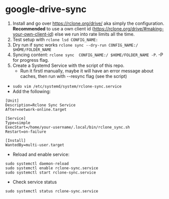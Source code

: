 # google-drive-sync

1. Install and go over https://rclone.org/drive/ aka simply the configuration. **Recommended** to use a own client id (https://rclone.org/drive/#making-your-own-client-id) else we run into rate limits all the time. 
2. Test setup with `rclone lsd CONFIG_NAME:`
3. Dry run if sync works `rclone sync --dry-run CONFIG_NAME:/ $HOME/FOLDER_NAME`
4. Syncing content: `rclone sync  CONFIG_NAME:/ $HOME/FOLDER_NAME -P`. -P for progress flag.
5. Create a Systemd Service with the script of this repo.
   - Run it firstl manually, maybe it will have an error message about caches, then run with --resync flag (see the script)

- `sudo vim /etc/systemd/system/rclone-sync.service`
- Add the following:

```
[Unit]
Description=Rclone Sync Service
After=network-online.target

[Service]
Type=simple
ExecStart=/home/your-username/.local/bin/rclone_sync.sh
Restart=on-failure

[Install]
WantedBy=multi-user.target
```

- Reload and enable service:

```
sudo systemctl daemon-reload
sudo systemctl enable rclone-sync.service
sudo systemctl start rclone-sync.service
```

- Check service status

```
sudo systemctl status rclone-sync.service
```
